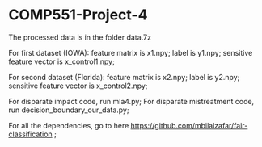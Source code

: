 # COMP551-Project-4

The processed data is in the folder data.7z

For first dataset (IOWA): 
feature matrix is x1.npy;
label is y1.npy;
sensitive feature vector is x_control1.npy;

For second dataset (Florida): 
feature matrix is x2.npy;
label is y2.npy;
sensitive feature vector is x_control2.npy;


For disparate impact code, run mla4.py;
For disparate mistreatment code, run decision_boundary_our_data.py;


For all the dependencies, go to here https://github.com/mbilalzafar/fair-classification ;
